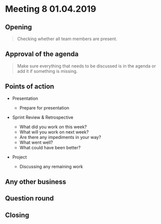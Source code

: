 # Meeting 8 01.04.2019


## Opening
> Checking whether all team members are present.


## Approval of the agenda
> Make sure everything that needs to be discussed is in the agenda or add it if something is missing.

## Points of action

* Presentation
    * Prepare for presentation

* Sprint Review & Retrospective
    * What did you work on this week?
    * What will you work on next week?
    * Are there any impediments in your way?
    * What went well?
    * What could have been better?

* Project
    * Discussing any remaining work

## Any other business
>
## Question round
> 

## Closing
>
